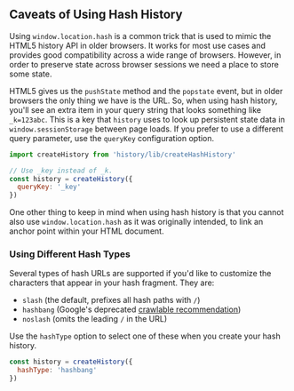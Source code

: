## Caveats of Using Hash History

Using `window.location.hash` is a common trick that is used to mimic the HTML5 history API in older browsers. It works for most use cases and provides good compatibility across a wide range of browsers. However, in order to preserve state across browser sessions we need a place to store some state.

HTML5 gives us the `pushState` method and the `popstate` event, but in older browsers the only thing we have is the URL. So, when using hash history, you'll see an extra item in your query string that looks something like `_k=123abc`. This is a key that `history` uses to look up persistent state data in `window.sessionStorage` between page loads. If you prefer to use a different query parameter, use the `queryKey` configuration option.

```js
import createHistory from 'history/lib/createHashHistory'

// Use _key instead of _k.
const history = createHistory({
  queryKey: '_key'
})
```

One other thing to keep in mind when using hash history is that you cannot also use `window.location.hash` as it was originally intended, to link an anchor point within your HTML document.

### Using Different Hash Types

Several types of hash URLs are supported if you'd like to customize the characters that appear in your hash fragment. They are:

- `slash` (the default, prefixes all hash paths with `/`)
- `hashbang` (Google's deprecated [crawlable recommendation](https://developers.google.com/webmasters/ajax-crawling/docs/learn-more))
- `noslash` (omits the leading `/` in the URL)

Use the `hashType` option to select one of these when you create your hash history.

```js
const history = createHistory({
  hashType: 'hashbang'
})
```
